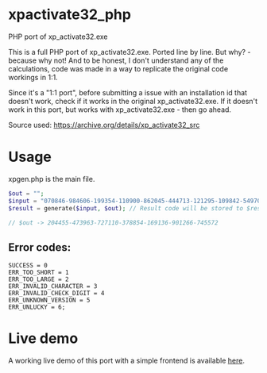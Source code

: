 # xpactivate32_php
PHP port of xp_activate32.exe

This is a full PHP port of xp_activate32.exe. Ported line by line. But why? - because why not! And to be honest, I don't understand any of the calculations, code was made in a way to replicate the original code workings in 1:1.

Since it's a "1:1 port", before submitting a issue with an installation id that doesn't work, check if it works in the original xp\_activate32.exe. If it doesn't work in this port, but works with xp\_activate32.exe - then go ahead. 

Source used: https://archive.org/details/xp_activate32_src

# Usage
xpgen.php is the main file.
```php
$out = ""; 
$input = "070846-984606-199354-110900-862045-444713-121295-109842-549701";
$result = generate($input, $out); // Result code will be stored to $result and generated activation id to $out

// $out -> 204455-473963-727110-378854-169136-901266-745572
```

## Error codes: 
```
SUCCESS = 0
ERR_TOO_SHORT = 1
ERR_TOO_LARGE = 2
ERR_INVALID_CHARACTER = 3
ERR_INVALID_CHECK_DIGIT = 4
ERR_UNKNOWN_VERSION = 5
ERR_UNLUCKY = 6;
```

# Live demo
A working live demo of this port with a simple frontend is available [here](https://maniek86.xyz/dev/xpgen/xpgen.html). 
